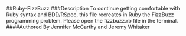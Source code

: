 ##Ruby-FizzBuzz
###Description
To continue getting comfortable with Ruby syntax and BDD/RSpec, this file recreates 
in Ruby the FizzBuzz programming problem.  Please open the fizzbuzz.rb file in the terminal.
####Authored By
Jennifer McCarthy and Jeremy Whitaker
